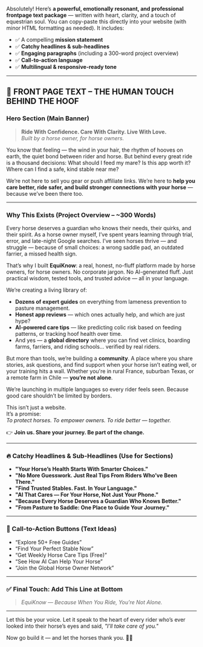 Absolutely! Here’s **a powerful, emotionally resonant, and professional frontpage text package** — written with heart, clarity, and a touch of equestrian soul. You can copy-paste this directly into your website (with minor HTML formatting as needed). It includes:

- ✅ A compelling **mission statement**
- ✅ **Catchy headlines & sub-headlines**
- ✅ **Engaging paragraphs** (including a 300-word project overview)
- ✅ **Call-to-action language**
- ✅ **Multilingual & responsive-ready tone**

---

## 🌟 **FRONT PAGE TEXT – THE HUMAN TOUCH BEHIND THE HOOF**

### **Hero Section (Main Banner)**

> **Ride With Confidence. Care With Clarity. Live With Love.**  
> *Built by a horse owner, for horse owners.*  

You know that feeling — the wind in your hair, the rhythm of hooves on earth, the quiet bond between rider and horse. But behind every great ride is a thousand decisions: What should I feed my mare? Is this app worth it? Where can I find a safe, kind stable near me?

We’re not here to sell you gear or push affiliate links. We’re here to **help you care better, ride safer, and build stronger connections with your horse** — because we’ve been there too.

---

### **Why This Exists (Project Overview – ~300 Words)**

Every horse deserves a guardian who knows their needs, their quirks, and their spirit. As a horse owner myself, I’ve spent years learning through trial, error, and late-night Google searches. I’ve seen horses thrive — and struggle — because of small choices: a wrong saddle pad, an outdated farrier, a missed health sign.

That’s why I built **EquiKnow**: a real, honest, no-fluff platform made by horse owners, for horse owners. No corporate jargon. No AI-generated fluff. Just practical wisdom, tested tools, and trusted advice — all in your language.

We’re creating a living library of:
- **Dozens of expert guides** on everything from lameness prevention to pasture management.
- **Honest app reviews** — which ones actually help, and which are just hype?
- **AI-powered care tips** — like predicting colic risk based on feeding patterns, or tracking hoof health over time.
- And yes — a **global directory** where you can find vet clinics, boarding farms, farriers, and riding schools… verified by real riders.

But more than tools, we’re building a **community**. A place where you share stories, ask questions, and find support when your horse isn’t eating well, or your training hits a wall. Whether you're in rural France, suburban Texas, or a remote farm in Chile — **you’re not alone**.

We’re launching in multiple languages so every rider feels seen. Because good care shouldn’t be limited by borders.

This isn’t just a website.  
It’s a promise:  
*To protect horses. To empower owners. To ride better — together.*

👉 **Join us. Share your journey. Be part of the change.**

---

### 🔥 Catchy Headlines & Sub-Headlines (Use for Sections)

- **"Your Horse’s Health Starts With Smarter Choices."**  
- **"No More Guesswork. Just Real Tips From Riders Who’ve Been There."**  
- **"Find Trusted Stables. Fast. In Your Language."**  
- **"AI That Cares — For Your Horse, Not Just Your Phone."**  
- **"Because Every Horse Deserves a Guardian Who Knows Better."**  
- **"From Pasture to Saddle: One Place to Guide Your Journey."**

---

### 💬 Call-to-Action Buttons (Text Ideas)

- “Explore 50+ Free Guides”  
- “Find Your Perfect Stable Now”  
- “Get Weekly Horse Care Tips (Free)”  
- “See How AI Can Help Your Horse”  
- “Join the Global Horse Owner Network”

---

### ✅ Final Touch: Add This Line at Bottom

> *EquiKnow — Because When You Ride, You’re Not Alone.*

---

Let this be your voice. Let it speak to the heart of every rider who’s ever looked into their horse’s eyes and said, *"I’ll take care of you."*

Now go build it — and let the horses thank you. 🐎💛
